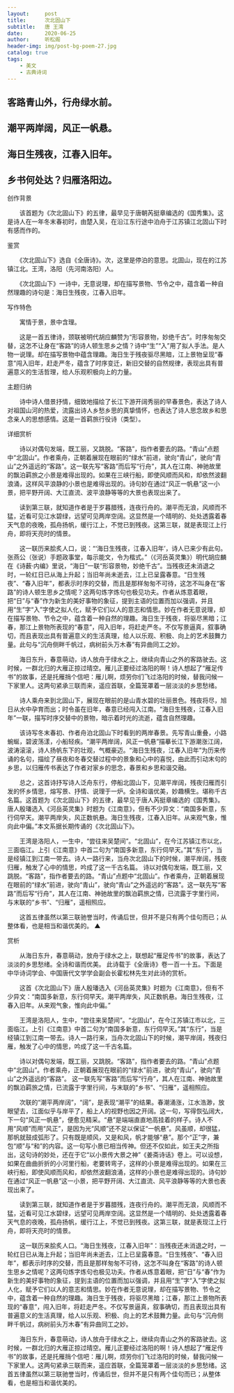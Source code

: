 ```yaml
---
layout:     post
title:      次北固山下
subtitle:   唐 王湾
date:       2020-06-25
author:     听松阁
header-img: img/post-bg-poem-27.jpg
catalog: true
tags:
    - 美文
    - 古典诗词
---
```


## 客路青山外，行舟绿水前。

## 潮平两岸阔，风正一帆悬。

## 海日生残夜，江春入旧年。

## 乡书何处达？归雁洛阳边。



创作背景



　　该首题为《次北固山下》的五律，最早见于唐朝芮挺章编选的《国秀集》。这是诗人在一年冬末春初时，由楚入吴，在沿江东行途中泊舟于江苏镇江北固山下时有感而作的。



鉴赏



　　《次北固山下》选自《全唐诗》。次，这里是停泊的意思。北固山，现在的江苏镇江北。王湾，洛阳（先河南洛阳）人。



　　《次北固山下》一诗中，无意说理，却在描写景物、节令之中，蕴含着一种自然理趣的诗句是：海日生残夜，江春入旧年。



写作特色

　　寓情于景，景中含理。



　　这是一首五律诗，颈联被明代胡应麟赞为“形容景物，妙绝千古”。时序匆匆交替，这怎不让身在“客路”的诗人顿生思乡之情？诗中“生”“入”用了拟人手法。是人物一说理。却在描写景物中蕴含理趣。海日生于残夜驱尽黑暗，江上景物呈现“春意”闯入旧年，赶走严冬，蕴含了时序变迁，新旧交替的自然规律，表现出具有普遍意义的生活哲理，给人乐观积极向上的力量。



主题归纳

　　诗中诗人借景抒情，细致地描绘了长江下游开阔秀丽的早春景色，表达了诗人对祖国山河的热爱，流露出诗人乡愁乡思的真挚情怀，也表达了诗人思念故乡和思念亲人的思想感情。这是一首羁旅行役诗（类型）。



详细赏析

　　诗以对偶句发端，既工丽，又跳脱。“客路”，指作者要去的路。“青山”点题中“北固山”。作者乘舟，正朝着展现在眼前的“绿水”前进，驶向“青山”，驶向“青山”之外遥远的“客路”。这一联先写“客路”而后写“行舟”，其人在江南、神驰故里的飘泊羁旅之小景是难得出现的。如果在三峡行船，即使风顺而风和，却依然波翻浪涌，这样风平浪静的小景也是难得出现的。诗句妙在通过“风正一帆悬”这一小景，把平野开阔、大江直流、波平浪静等等的大景也表现出来了。



　　读到第三联，就知道作者是于岁暮腊残，连夜行舟的。潮平而无浪，风顺而不猛，近看可见江水碧绿，远望可见两岸空阔。这显然是一个晴明的、处处透露着春天气息的夜晚，孤舟扬帆，缓行江上，不觉已到残夜。这第三联，就是表现江上行舟，即将天亮时的情景。



　　这一联历来脍炙人口，说：“‘海日生残夜，江春入旧年’，诗人已来少有此句。张燕公（张说）手题政事堂，每示能文，令为楷式。”（《河岳英灵集》）明代胡应麟在《诗薮·内编》里说，“海日”一联“形容景物，妙绝千古”。当残夜还未消退之时，一轮红日已从海上升起；当旧年尚未逝去，江上已呈露春意。“日生残夜”、“春入旧年”，都表示时序的交替，而且是那样匆匆不可待，这怎不叫身在“客路”的诗人顿生思乡之情呢？这两句炼字炼句也极见功夫。作者从炼意着眼，把“日”与“春”作为新生的美好事物的象征，提到主语的位置而加以强调，并且用“生”字“入”字使之拟人化，赋予它们以人的意志和情思。妙在作者无意说理，却在描写景物、节令之中，蕴含着一种自然的理趣。海日生于残夜，将驱尽黑暗；江春，那江上景物所表现的“春意”，闯入旧年，将赶走严冬。不仅写景逼真，叙事确切，而且表现出具有普遍意义的生活真理，给人以乐观、积极、向上的艺术鼓舞力量。此句与“沉舟侧畔千帆过，病树前头万木春”有异曲同工之妙。



　　海日东升，春意萌动，诗人放舟于绿水之上，继续向青山之外的客路驶去。这时候，一群北归的大雁正掠过晴空。雁儿正要经过洛阳的啊！诗人想起了“雁足传书”的故事，还是托雁捎个信吧：雁儿啊，烦劳你们飞过洛阳的时候，替我问候一下家里人。这两句紧承三联而来，遥应首联，全篇笼罩着一层淡淡的乡思愁绪。



　　诗人乘舟来到北固山下，展现在眼前的是山青水碧的壮丽景色。残夜将尽，旭日从水中孕育而出；时令虽在旧年，春意已经闯入江南。“海日生残夜，江春入旧年”一联，描写时序交替中的景物，暗示着时光的流逝，蕴含自然理趣。



　　该诗写冬末春初、作者舟泊北固山下时看到的两岸春景。先写青山重叠，小路蜿蜒，碧波荡漾，小船轻疾。“潮平两岸阔，风正一帆悬”描摹长江下游潮涨江阔，波涛滚滚，诗人扬帆东下的壮观，气概豪迈。“海日生残夜，江春入旧年”为历来传诵的名句，描绘了昼夜和冬春交替过程中的景象和心中的喜悦，由此而引动末句的乡思，以归雁传书表达了作者对家乡的思念，春景和乡思和谐交融。



　　总之，这首诗抒写诗人泛舟东行，停船北固山下，见潮平岸阔，残夜归雁而引发的怀乡情思，熔写景、抒情、说理于一炉。全诗和谐优美，妙趣横生。堪称千古名篇。这首题为《次北固山下》的五律，最早见于唐人芮挺章编选的《国秀集》。唐人殷璠选入《河岳英灵集》时题为《江南意》，但有不少异文：“南国多新意，东行伺早天。潮平两岸失，风正数帆悬。海日生残夜，江春入旧年。从来观气象，惟向此中偏。”本文系据长期传诵的《次北固山下》。



　　王湾是洛阳人，一生中，“尝往来吴楚间”。“北固山”，在今江苏镇江市以北，三面临江。上引《江南意》中首二句为“南国多新意，东行伺早天。”其“东行”，当是经镇江到江南一带去。诗人一路行来，当舟次北固山下的时候，潮平岸阔，残夜归雁，触发了心中的情思，吟成了这一千古名篇。 诗以对偶句发端，既工丽，又跳脱。“客路”，指作者要去的路。“青山”点题中“北固山”。作者乘舟，正朝着展现在眼前的“绿水”前进，驶向“青山”，驶向“青山”之外遥远的“客路”。这一联先写“客路”而后写“行舟”，其人在江南、神驰故里的飘泊羁旅之情，已流露于字里行间，与末联的“乡书”、“归雁”，遥相照应。



　　这首五律虽然以第三联驰誉当时，传诵后世，但并不是只有两个佳句而已；从整体看，也是相当和谐优美的。 ▲







赏析



　　从海日东升，春意萌动，放舟于绿水之上，联想起“雁足传书”的故事，表达了淡淡的乡思愁绪。全诗和谐而优美。 此诗载于《全唐诗》卷一百一十五。下面是中华诗词学会、中国唐代文学学会副会长霍松林先生对此诗的赏析。



　　这首《次北固山下》唐人殷璠选入《河岳英灵集》时题为《江南意》，但有不少异文：“南国多新意，东行伺早天。潮平两岸失，风正数帆悬。海日生残夜，江春入旧年。从来观气象，惟向此中偏。”



　　王湾是洛阳人，生中，“尝往来吴楚间”。“北固山”，在今江苏镇江市以北，三面临江。上引《江南意》中首二句为“南国多新意，东行伺早天。”其“东行”，当是经镇江到江南一带去。诗人一路行来，当舟次北固山下的时候，潮平岸阔，残夜归雁，触发了心中的情思，吟成了这一千古名篇。



　　诗以对偶句发端，既工丽，又跳脱。“客路”，指作者要去的路。“青山”点题中“北固山”。作者乘舟，正朝着展现在眼前的“绿水”前进，驶向“青山”，驶向“青山”之外遥远的“客路”。 这一联先写“客路”而后写“行舟”，其人在江南、神驰故里的飘泊羁旅之情，已流露于字里行间，与末联的“乡书”、“归雁”，遥相照应。



　　次联的“潮平两岸阔”，“阔”，是表现“潮平”的结果。春潮涌涨，江水浩渺，放眼望去，江面似乎与岸平了，船上人的视野也因之开阔。这一句，写得恢弘阔大，下一句“风正一帆悬”，便愈见精采。“悬”是端端直直地高挂着的样子。诗人不用“风顺”而用“风正”，是因为光“风顺”还不足以保证“一帆悬”。风虽顺，却很猛，那帆就鼓成弧形了。只有既是顺风，又是和风，帆才能够“悬”。那个“正”字，兼包“顺”与“和”的内容。这一句写小景已相当传神。但还不仅如此，如王夫之所指出，这句诗的妙处，还在于它“以小景传大景之神”《姜斋诗话》卷上。可以设想，如果在曲曲折折的小河里行船，老要转弯子，这样的小景是难得出现的。如果在三峡行船，即使风顺而风和，却依然波翻浪涌，这样的小景也是难得出现的。诗句妙在通过“风正一帆悬”这一小景，把平野开阔、大江直流、风平浪静等等的大景也表现出来了。



　　读到第三联，就知道作者是于岁暮腊残，连夜行舟的。潮平而无浪，风顺而不猛，近看可见江水碧绿，远望可见两岸空阔。这显然是一个晴明的、处处透露着春天气息的夜晚，孤舟扬帆，缓行江上，不觉已到残夜。这第三联，就是表现江上行舟，即将天亮时的情景。



　　这一联历来脍炙人口。“海日生残夜，江春入旧年”：当残夜还未消退之时，一轮红日已从海上升起；当旧年尚未逝去，江上已呈露春意。“日生残夜”、“春入旧年”，都表示时序的交替，而且是那样匆匆不可待，这怎不叫身在“客路”的诗人顿生思乡之情呢？这两句炼字炼句也极见功夫。作者从炼意着眼，把“日”与“春”作为新生的美好事物的象征，提到主语的位置而加以强调，并且用“生”字“入”字使之拟人化，赋予它们以人的意志和情思。妙在作者无意说理，却在描写景物、节令之中，蕴含着一种自然的理趣。海日生于残夜，将驱尽黑暗；江春，那江上景物所表现的“春意”，闯入旧年，将赶走严冬。不仅写景逼真，叙事确切，而且表现出具有普遍意义的生活真理，给人以乐观、积极、向上的艺术鼓舞力量。此句与“沉舟侧畔千帆过，病树前头万木春”有异曲同工之妙。



　　海日东升，春意萌动，诗人放舟于绿水之上，继续向青山之外的客路驶去。这时候，一群北归的大雁正掠过晴空。雁儿正要经过洛阳的啊！诗人想起了“雁足传书”的故事，还是托雁捎个信吧：雁儿啊，烦劳你们飞过洛阳的时候，替我问候一下家里人。这两句紧承三联而来，遥应首联，全篇笼罩着一层淡淡的乡思愁绪。这首五律虽然以第三联驰誉当时，传诵后世，但并不是只有两个佳句而已；从整体看，也是相当和谐优美的。
